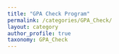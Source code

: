 ```yaml
---
title: "GPA Check Program"
permalink: /categories/GPA_Check/
layout: category
author_profile: true
taxonomy: GPA_Check
---
```


